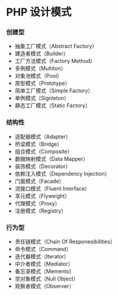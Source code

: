 # PHP 设计模式

### 创建型
* 抽象工厂模式（Abstract Factory）
* 建造者模式（Builder）
* 工厂方法模式（Factory Method）
* 多例模式（Multiton）
* 对象池模式（Pool）
* 原型模式（Prototype）
* 简单工厂模式（Simple Factory）
* 单例模式（Signleton）
* 静态工厂模式（Static Factory）
   
### 结构性
* 适配器模式（Adapter）
* 桥梁模式（Bridge）
* 组合模式（Composite）
* 数据映射模式（Data Mapper）
* 装饰模式（Decorator）
* 依赖注入模式（Dependency Injection）
* 门面模式（Facade）
* 流接口模式（Fluent Interface）
* 享元模式（Flyweight）
* 代理模式（Proxy）
* 注册模式（Registry）

### 行为型
* 责任链模式（Chain Of Responesibilities）
* 命令模式（Command）
* 迭代器模式（Iterator）
* 中介者模式（Mediator）
* 备忘录模式（Memento）
* 空对象模式（Null Object）
* 观察者模式（Observer）